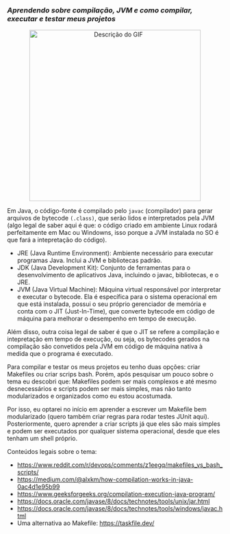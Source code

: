 ### _Aprendendo sobre compilação, JVM e como compilar, executar e testar meus projetos_

<div align="center">
  <img src="https://media1.tenor.com/m/nm0AZ0ZGkE0AAAAd/java.gif" alt="Descrição do GIF" width="400">
</div>

Em Java, o código-fonte é compilado pelo `javac` (compilador) para gerar arquivos de bytecode `(.class)`, que serão lidos e interpretados pela JVM (algo legal de saber aqui é que: o código criado em ambiente Linux rodará perfeitamente em Mac ou Windowns, isso porque a JVM instalada no SO é que fará a intepretação do código).


- JRE (Java Runtime Environment): Ambiente necessário para executar programas Java. Inclui a JVM e bibliotecas padrão.
- JDK (Java Development Kit): Conjunto de ferramentas para o desenvolvimento de aplicativos Java, incluindo o javac, bibliotecas, e o JRE.
- JVM (Java Virtual Machine): Máquina virtual responsável por interpretar e executar o bytecode. Ela é específica para o sistema operacional em que está instalada, possui o seu próprio gerenciador de memória e conta com o JIT (Just-In-Time), que converte bytecode em código de máquina para melhorar o desempenho em tempo de execução.

Além disso, outra coisa legal de saber é que o JIT se refere a compilação e intepretação em tempo de execução, ou seja, os bytecodes gerados na compilação são convetidos pela JVM em código de máquina nativa à medida que o programa é executado.

Para compilar e testar os meus projetos eu tenho duas opções: criar Makefiles ou criar scrips bash. Porém, após pesquisar um pouco sobre o tema eu descobri que: Makefiles podem ser mais complexos e até mesmo desnecessários e scripts podem ser mais simples, mas não tanto modularizados e organizados como eu estou acostumada.

Por isso, eu optarei no início em aprender a escrever um Makefile bem modularizado (quero também criar regras para rodar testes JUnit aqui). Posteriormente, quero aprender a criar scripts já que eles são mais simples e podem ser executados por qualquer sistema operacional, desde que eles tenham um shell próprio.

Conteúdos legais sobre o tema:

- https://www.reddit.com/r/devops/comments/z1eegq/makefiles_vs_bash_scripts/
- https://medium.com/@alxkm/how-compilation-works-in-java-0ac4d1e95b99
- https://www.geeksforgeeks.org/compilation-execution-java-program/
- https://docs.oracle.com/javase/8/docs/technotes/tools/unix/jar.html
- https://docs.oracle.com/javase/8/docs/technotes/tools/windows/javac.html
- Uma alternativa ao Makefile: https://taskfile.dev/